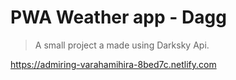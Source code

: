 # PWA Weather app - Dagg

> A small project a made using Darksky Api.

<https://admiring-varahamihira-8bed7c.netlify.com>
